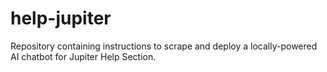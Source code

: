 # help-jupiter
Repository containing instructions to scrape and deploy a locally-powered AI chatbot for Jupiter Help Section.
